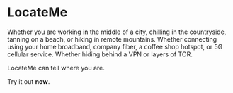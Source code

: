 # LocateMe

Whether you are working in the middle of a city, chilling in the countryside, tanning on a beach, or hiking in remote mountains.
Whether connecting using your home broadband, company fiber, a coffee shop hotspot, or 5G cellular service.
Whether hiding behind a VPN or layers of TOR.

LocateMe can tell where you are.

Try it out **now**.
